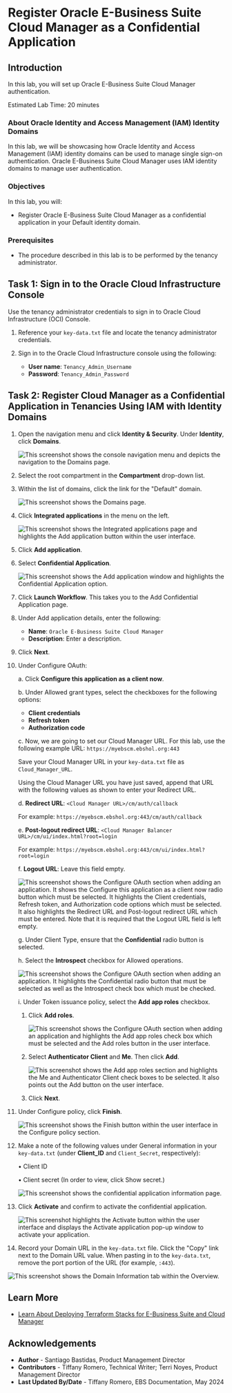 # Register Oracle E-Business Suite Cloud Manager as a Confidential Application

## Introduction

In this lab, you will set up Oracle E-Business Suite Cloud Manager authentication.

Estimated Lab Time: 20 minutes

### About Oracle Identity and Access Management (IAM) Identity Domains
In this lab, we will be showcasing how Oracle Identity and Access Management (IAM) identity domains can be used to manage single sign-on authentication. Oracle E-Business Suite Cloud Manager uses IAM identity domains to manage user authentication.

### Objectives

In this lab, you will:
* Register Oracle E-Business Suite Cloud Manager as a confidential application in your Default identity domain.

### Prerequisites

* The procedure described in this lab is to be performed by the tenancy administrator.

## Task 1: Sign in to the Oracle Cloud Infrastructure Console

Use the tenancy administrator credentials to sign in to Oracle Cloud Infrastructure (OCI) Console.

1. Reference your `key-data.txt` file and locate the tenancy administrator credentials.

2. Sign in to the Oracle Cloud Infrastructure console using the following:

    * **User name**: `Tenancy_Admin_Username`
    * **Password**: `Tenancy_Admin_Password`

## Task 2: Register Cloud Manager as a Confidential Application in Tenancies Using IAM with Identity Domains

1. Open the navigation menu and click **Identity & Security**. Under **Identity**, click **Domains**.

    ![This screenshot shows the console navigation menu and depicts the navigation to the Domains page.](./images/domains-navigation.png " ")

2. Select the root compartment in the **Compartment** drop-down list.

3. Within the list of domains, click the link for the "Default" domain.

    ![This screenshot shows the Domains page.](./images/domains-listing.png " ")

4. Click **Integrated applications** in the menu on the left. 

    ![This screenshot shows the Integrated applications page and highlights the Add application button within the user interface.](./images/integrated-applications.png " ")

5. Click **Add application**.

6. Select **Confidential Application**. 

    ![This screenshot shows the Add application window and highlights the Confidential Application option.](./images/confidential-application.png " ")

7. Click **Launch Workflow**. This takes you to the Add Confidential Application page.

8. Under Add application details, enter the following:
    - **Name**: `Oracle E-Business Suite Cloud Manager`
    - **Description**: Enter a description.

9. Click **Next**.

10. Under Configure OAuth:

    a. Click **Configure this application as a client now**.
    
    b. Under Allowed grant types, select the checkboxes for the following options:
    - **Client credentials**
    - **Refresh token**
    - **Authorization code**

    c. Now, we are going to set our Cloud Manager URL. For this lab, use the following example URL: `https://myebscm.ebshol.org:443`

    Save your Cloud Manager URL in your `key-data.txt` file as `Cloud_Manager_URL`.

    Using the Cloud Manager URL you have just saved, append that URL with the following values as shown to enter your Redirect URL.

    d. **Redirect URL**: `<Cloud Manager URL>/cm/auth/callback`
    
    For example: `https://myebscm.ebshol.org:443/cm/auth/callback`

    e. **Post-logout redirect URL**: `<Cloud Manager Balancer URL>/cm/ui/index.html?root=login`
    
    For example: `https://myebscm.ebshol.org:443/cm/ui/index.html?root=login`

    f. **Logout URL**: Leave this field empty.

    ![This screenshot shows the Configure OAuth section when adding an application. It shows the Configure this application as a client now radio button which must be selected. It highlights the Client credentials, Refresh token, and Authorization code options which must be selected. It also highlights the Redirect URL and Post-logout redirect URL which must be entered. Note that it is required that the Logout URL field is left empty.](./images/client-configuration-1.png " ")

    g. Under Client Type, ensure that the **Confidential** radio button is selected.

    h. Select the **Introspect** checkbox for Allowed operations.

      ![This screenshot shows the Configure OAuth section when adding an application. It highlights the Confidential radio button that must be selected as well as the Introspect check box which must be checked.](./images/client-configuration-2.png " ")

    i. Under Token issuance policy, select the **Add app roles** checkbox.

     1. Click **Add roles**.
     
        ![This screenshot shows the Configure OAuth section when adding an application and highlights the Add app roles check box which must be selected and the Add roles button in the user interface.](./images/client-configuration-3.png " ")
     
     2. Select **Authenticator Client** and **Me**. Then click **Add**.
     
        ![This screenshot shows the Add app roles section and highlights the Me and Authenticator Client check boxes to be selected. It also points out the Add button on the user interface.](./images/add-app-roles.png " ")
    
    3. Click **Next**.
    
11. Under Configure policy, click **Finish**.

    ![This screenshot shows the Finish button within the user interface in the Configure policy section.](./images/configure-policy.png " ")

12. Make a note of the following values under General information in your `key-data.txt` (under **Client_ID** and `Client_Secret`, respectively):

    • Client ID

    • Client secret (In order to view, click Show secret.)

    ![This screenshot shows the confidential application information page.](./images/client-id-and-secret.png " ")

13. Click **Activate** and confirm to activate the confidential application.

    ![This screenshot highlights the Activate button within the user interface and displays the Activate application pop-up window to activate your application.](./images/activate-application.png " ")

14. Record your Domain URL in the `key-data.txt` file. Click the "Copy" link next to the Domain URL value. When pasting in to the `key-data.txt`, remove the port portion of the URL (for example, `:443`).

![This screenshot shows the Domain Information tab within the Overview.](images/default-domain-info.png)

## Learn More

* [Learn About Deploying Terraform Stacks for E-Business Suite and Cloud Manager](https://docs.oracle.com/en/solutions/deploy-landing-zone-e-business-suite-cm/learn-deploying-terraform-stacks-e-business-suite-and-cloud-manager1.html#GUID-CAA809AC-2A7F-40F9-96E9-493C2F388494)

## Acknowledgements
* **Author** - Santiago Bastidas, Product Management Director
* **Contributors** -  Tiffany Romero, Technical Writer; Terri Noyes, Product Management Director
* **Last Updated By/Date** - Tiffany Romero, EBS Documentation, May 2024
